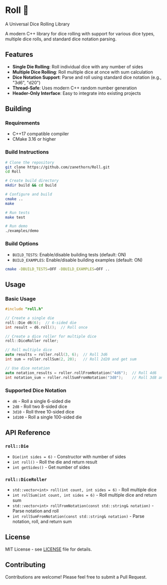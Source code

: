 # Roll 🎲
A Universal Dice Rolling Library

A modern C++ library for dice rolling with support for various dice types, multiple dice rolls, and standard dice notation parsing.

## Features

- **Single Die Rolling**: Roll individual dice with any number of sides
- **Multiple Dice Rolling**: Roll multiple dice at once with sum calculation  
- **Dice Notation Support**: Parse and roll using standard dice notation (e.g., "3d6", "d20")
- **Thread-Safe**: Uses modern C++ random number generation
- **Header-Only Interface**: Easy to integrate into existing projects

## Building

### Requirements

- C++17 compatible compiler
- CMake 3.16 or higher

### Build Instructions

```bash
# Clone the repository
git clone https://github.com/zanethorn/Roll.git
cd Roll

# Create build directory
mkdir build && cd build

# Configure and build
cmake ..
make

# Run tests
make test

# Run demo
./examples/demo
```

### Build Options

- `BUILD_TESTS`: Enable/disable building tests (default: ON)
- `BUILD_EXAMPLES`: Enable/disable building examples (default: ON)

```bash
cmake -DBUILD_TESTS=OFF -DBUILD_EXAMPLES=OFF ..
```

## Usage

### Basic Usage

```cpp
#include "roll.h"

// Create a single die
roll::Die d6(6);  // 6-sided die
int result = d6.roll();  // Roll once

// Create a dice roller for multiple dice
roll::DiceRoller roller;

// Roll multiple dice
auto results = roller.roll(3, 6);  // Roll 3d6
int sum = roller.rollSum(2, 20);   // Roll 2d20 and get sum

// Use dice notation
auto notation_results = roller.rollFromNotation("4d6");  // Roll 4d6
int notation_sum = roller.rollSumFromNotation("3d8");    // Roll 3d8 and get sum
```

### Supported Dice Notation

- `d6` - Roll a single 6-sided die
- `2d8` - Roll two 8-sided dice  
- `3d10` - Roll three 10-sided dice
- `1d100` - Roll a single 100-sided die

## API Reference

### `roll::Die`

- `Die(int sides = 6)` - Constructor with number of sides
- `int roll()` - Roll the die and return result
- `int getSides()` - Get number of sides

### `roll::DiceRoller`

- `std::vector<int> roll(int count, int sides = 6)` - Roll multiple dice
- `int rollSum(int count, int sides = 6)` - Roll multiple dice and return sum
- `std::vector<int> rollFromNotation(const std::string& notation)` - Parse notation and roll
- `int rollSumFromNotation(const std::string& notation)` - Parse notation, roll, and return sum

## License

MIT License - see [LICENSE](LICENSE) file for details.

## Contributing

Contributions are welcome! Please feel free to submit a Pull Request.
